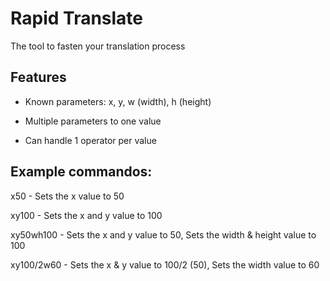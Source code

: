 # Rapid Translate

The tool to fasten your translation process

## Features

- Known parameters: 
  x,
  y,
  w (width),
  h (height)

- Multiple parameters to one value
- Can handle 1 operator per value


## Example commandos:

  x50 - Sets the x value to 50
  
  xy100 - Sets the x and y value to 100
  
  xy50wh100 - Sets the x and y value to 50, Sets the width & height value to 100
  
  xy100/2w60 - Sets the x & y value to 100/2 (50), Sets the width value to 60
  
